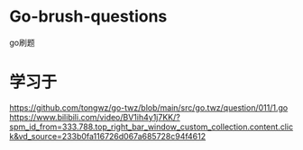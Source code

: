 # Go-brush-questions
go刷题
# 学习于
https://github.com/tongwz/go-twz/blob/main/src/go.twz/question/011/1.go
https://www.bilibili.com/video/BV1ih4y1j7KK/?spm_id_from=333.788.top_right_bar_window_custom_collection.content.click&vd_source=233b0fa116726d067a685728c94f4612
